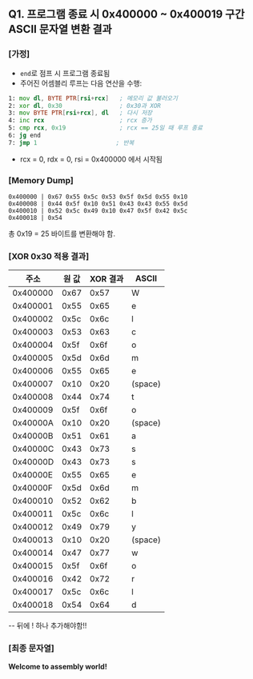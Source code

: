 ## Q1. 프로그램 종료 시 0x400000 ~ 0x400019 구간 ASCII 문자열 변환 결과

### [가정]
- `end`로 점프 시 프로그램 종료됨
- 주어진 어셈블리 루프는 다음 연산을 수행:
```asm
1: mov dl, BYTE PTR[rsi+rcx]   ; 메모리 값 불러오기
2: xor dl, 0x30                ; 0x30과 XOR
3: mov BYTE PTR[rsi+rcx], dl   ; 다시 저장
4: inc rcx                     ; rcx 증가
5: cmp rcx, 0x19               ; rcx == 25일 때 루프 종료
6: jg end
7: jmp 1                      ; 반복
```
- rcx = 0, rdx = 0, rsi = 0x400000 에서 시작됨

### [Memory Dump]
```
0x400000 | 0x67 0x55 0x5c 0x53 0x5f 0x5d 0x55 0x10
0x400008 | 0x44 0x5f 0x10 0x51 0x43 0x43 0x55 0x5d
0x400010 | 0x52 0x5c 0x49 0x10 0x47 0x5f 0x42 0x5c
0x400018 | 0x54
```

총 0x19 = 25 바이트를 변환해야 함.

### [XOR 0x30 적용 결과]
| 주소      | 원 값 | XOR 결과 | ASCII |
|-----------|--------|------------|--------|
| 0x400000  | 0x67   | 0x57       | W      |
| 0x400001  | 0x55   | 0x65       | e      |
| 0x400002  | 0x5c   | 0x6c       | l      |
| 0x400003  | 0x53   | 0x63       | c      |
| 0x400004  | 0x5f   | 0x6f       | o      |
| 0x400005  | 0x5d   | 0x6d       | m      |
| 0x400006  | 0x55   | 0x65       | e      |
| 0x400007  | 0x10   | 0x20       | (space) |
| 0x400008  | 0x44   | 0x74       | t      |
| 0x400009  | 0x5f   | 0x6f       | o      |
| 0x40000A  | 0x10   | 0x20       | (space) |
| 0x40000B  | 0x51   | 0x61       | a      |
| 0x40000C  | 0x43   | 0x73       | s      |
| 0x40000D  | 0x43   | 0x73       | s      |
| 0x40000E  | 0x55   | 0x65       | e      |
| 0x40000F  | 0x5d   | 0x6d       | m      |
| 0x400010  | 0x52   | 0x62       | b      |
| 0x400011  | 0x5c   | 0x6c       | l      |
| 0x400012  | 0x49   | 0x79       | y      |
| 0x400013  | 0x10   | 0x20       | (space) |
| 0x400014  | 0x47   | 0x77       | w      |
| 0x400015  | 0x5f   | 0x6f       | o      |
| 0x400016  | 0x42   | 0x72       | r      |
| 0x400017  | 0x5c   | 0x6c       | l      |
| 0x400018  | 0x54   | 0x64       | d      |

-- 뒤에 ! 하나 추가해야함!!

### [최종 문자열]
**Welcome to assembly world!**

